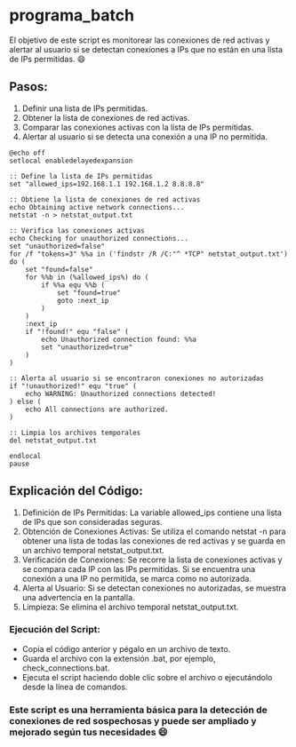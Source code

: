 # programa_batch
El objetivo de este script es monitorear las conexiones de red activas y alertar al usuario si se detectan conexiones a IPs que no están en una lista de IPs permitidas. :smile:

## Pasos:
1. Definir una lista de IPs permitidas.
2. Obtener la lista de conexiones de red activas.
3. Comparar las conexiones activas con la lista de IPs permitidas.
4. Alertar al usuario si se detecta una conexión a una IP no permitida.

```
@echo off
setlocal enabledelayedexpansion

:: Define la lista de IPs permitidas
set "allowed_ips=192.168.1.1 192.168.1.2 8.8.8.8"

:: Obtiene la lista de conexiones de red activas
echo Obtaining active network connections...
netstat -n > netstat_output.txt

:: Verifica las conexiones activas
echo Checking for unauthorized connections...
set "unauthorized=false"
for /f "tokens=3" %%a in ('findstr /R /C:"^ *TCP" netstat_output.txt') do (
    set "found=false"
    for %%b in (%allowed_ips%) do (
        if %%a equ %%b (
            set "found=true"
            goto :next_ip
        )
    )
    :next_ip
    if "!found!" equ "false" (
        echo Unauthorized connection found: %%a
        set "unauthorized=true"
    )
)

:: Alerta al usuario si se encontraron conexiones no autorizadas
if "!unauthorized!" equ "true" (
    echo WARNING: Unauthorized connections detected!
) else (
    echo All connections are authorized.
)

:: Limpia los archivos temporales
del netstat_output.txt

endlocal
pause
```
## Explicación del Código:
1. Definición de IPs Permitidas: La variable allowed_ips contiene una lista de IPs que son consideradas seguras.
2. Obtención de Conexiones Activas: Se utiliza el comando netstat -n para obtener una lista de todas las conexiones de red activas y se guarda en un archivo temporal netstat_output.txt.
3. Verificación de Conexiones: Se recorre la lista de conexiones activas y se compara cada IP con las IPs permitidas. Si se encuentra una conexión a una IP no permitida, se marca como no autorizada.
4. Alerta al Usuario: Si se detectan conexiones no autorizadas, se muestra una advertencia en la pantalla.
5. Limpieza: Se elimina el archivo temporal netstat_output.txt.

### Ejecución del Script:
- Copia el código anterior y pégalo en un archivo de texto.
- Guarda el archivo con la extensión .bat, por ejemplo, check_connections.bat.
- Ejecuta el script haciendo doble clic sobre el archivo o ejecutándolo desde la línea de comandos.

### Este script es una herramienta básica para la detección de conexiones de red sospechosas y puede ser ampliado y mejorado según tus necesidades :smile:
